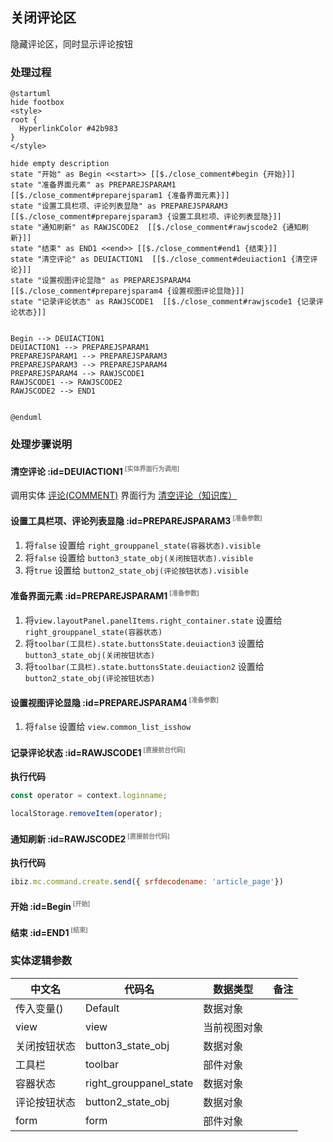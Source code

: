 ## 关闭评论区 <!-- {docsify-ignore-all} -->

   隐藏评论区，同时显示评论按钮

### 处理过程

```plantuml
@startuml
hide footbox
<style>
root {
  HyperlinkColor #42b983
}
</style>

hide empty description
state "开始" as Begin <<start>> [[$./close_comment#begin {开始}]]
state "准备界面元素" as PREPAREJSPARAM1  [[$./close_comment#preparejsparam1 {准备界面元素}]]
state "设置工具栏项、评论列表显隐" as PREPAREJSPARAM3  [[$./close_comment#preparejsparam3 {设置工具栏项、评论列表显隐}]]
state "通知刷新" as RAWJSCODE2  [[$./close_comment#rawjscode2 {通知刷新}]]
state "结束" as END1 <<end>> [[$./close_comment#end1 {结束}]]
state "清空评论" as DEUIACTION1  [[$./close_comment#deuiaction1 {清空评论}]]
state "设置视图评论显隐" as PREPAREJSPARAM4  [[$./close_comment#preparejsparam4 {设置视图评论显隐}]]
state "记录评论状态" as RAWJSCODE1  [[$./close_comment#rawjscode1 {记录评论状态}]]


Begin --> DEUIACTION1
DEUIACTION1 --> PREPAREJSPARAM1
PREPAREJSPARAM1 --> PREPAREJSPARAM3
PREPAREJSPARAM3 --> PREPAREJSPARAM4
PREPAREJSPARAM4 --> RAWJSCODE1
RAWJSCODE1 --> RAWJSCODE2
RAWJSCODE2 --> END1


@enduml
```


### 处理步骤说明

#### 清空评论 :id=DEUIACTION1<sup class="footnote-symbol"> <font color=gray size=1>[实体界面行为调用]</font></sup>



调用实体 [评论(COMMENT)](module/Base/comment.md) 界面行为 [清空评论（知识库）](module/Base/comment#界面行为) 

#### 设置工具栏项、评论列表显隐 :id=PREPAREJSPARAM3<sup class="footnote-symbol"> <font color=gray size=1>[准备参数]</font></sup>



1. 将`false` 设置给  `right_grouppanel_state(容器状态).visible`
2. 将`false` 设置给  `button3_state_obj(关闭按钮状态).visible`
3. 将`true` 设置给  `button2_state_obj(评论按钮状态).visible`

#### 准备界面元素 :id=PREPAREJSPARAM1<sup class="footnote-symbol"> <font color=gray size=1>[准备参数]</font></sup>



1. 将`view.layoutPanel.panelItems.right_container.state` 设置给  `right_grouppanel_state(容器状态)`
2. 将`toolbar(工具栏).state.buttonsState.deuiaction3` 设置给  `button3_state_obj(关闭按钮状态)`
3. 将`toolbar(工具栏).state.buttonsState.deuiaction2` 设置给  `button2_state_obj(评论按钮状态)`

#### 设置视图评论显隐 :id=PREPAREJSPARAM4<sup class="footnote-symbol"> <font color=gray size=1>[准备参数]</font></sup>



1. 将`false` 设置给  `view.common_list_isshow`

#### 记录评论状态 :id=RAWJSCODE1<sup class="footnote-symbol"> <font color=gray size=1>[直接前台代码]</font></sup>



<p class="panel-title"><b>执行代码</b></p>

```javascript
const operator = context.loginname;

localStorage.removeItem(operator);
```

#### 通知刷新 :id=RAWJSCODE2<sup class="footnote-symbol"> <font color=gray size=1>[直接前台代码]</font></sup>



<p class="panel-title"><b>执行代码</b></p>

```javascript
ibiz.mc.command.create.send({ srfdecodename: 'article_page'})
```

#### 开始 :id=Begin<sup class="footnote-symbol"> <font color=gray size=1>[开始]</font></sup>




#### 结束 :id=END1<sup class="footnote-symbol"> <font color=gray size=1>[结束]</font></sup>






### 实体逻辑参数

|    中文名   |    代码名    |  数据类型      |备注 |
| --------| --------| --------  | --------   |
|传入变量(<i class="fa fa-check"/></i>)|Default|数据对象||
|view|view|当前视图对象||
|关闭按钮状态|button3_state_obj|数据对象||
|工具栏|toolbar|部件对象||
|容器状态|right_grouppanel_state|数据对象||
|评论按钮状态|button2_state_obj|数据对象||
|form|form|部件对象||
